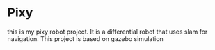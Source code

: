 # Pixy
this is my pixy robot project. It is a differential robot that uses slam for navigation. This project is based on gazebo simulation
